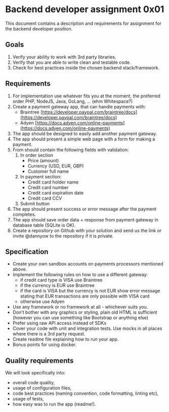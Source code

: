 # Backend developer assignment 0x01

This document contains a description and requirements for assignment for the backend developer position.

## Goals

1. Verify your ability to work with 3rd party libraries.
2. Verify that you are able to write clean and testable code.
3. Check for best practices inside the chosen backend stack/framework.

## Requirements

1. For implementation use whatever fits you at the moment, the preferred order PHP, NodeJS, Java, GoLang, ... (ehm Whitespace?)
2. Create a payment gateway app, that can handle payments with:
    - Braintree [https://developer.paypal.com/braintree/docs](https://developer.paypal.com/braintree/docs)
    - Adyen [https://docs.adyen.com/online-payments](https://docs.adyen.com/online-payments)
3. The app should be designed to easily add another payment gateway.
4. The app should present a simple web page with a form for making a payment. 
5. From should contain the following fields with validation:
    1. In order section
        - Price (amount)
        - Currency (USD, EUR, GBP)
        - Customer full name
    2. In payment section:
        - Credit card holder name
        - Credit card number
        - Credit card expiration date
        - Credit card CCV
    3. Submit button
6. The app should present success or error message after the payment completes.
7. The app should save order data + response from payment gateway in database table (SQLite is OK).
8. Create a repository on Github with your solution and send us the link or invite @dannyow to the repository if it is private.

## Specification

- Create your own sandbox accounts on payments processors mentioned above.
- Implement the following rules on how to use a different gateway:
    - if credit card type is VISA use Braintree
    - if the currency is EUR use Braintree
    - if the card is VISA but the currency is not EUR show error message stating that EUR transactions are only possible with VISA card
    - otherwise use Adyen
- Use any framework or no framework at all - whichever suits you.
- Don't bother with any graphics or styling, plain old HTML is sufficient (however you can use something like Bootstrap or anything else)
- Prefer using raw API access instead of SDKs
- Cover your code with unit and integration tests. Use mocks in all places where there is a 3rd party request.
- Create readme file explaining how to run your app.
- Bonus points for using docker.

## Quality requirements

We will look specifically into:

- overall code quality,
- usage of configuration files,
- code best practices (naming convention, code formatting, linting etc),
- usage of tests,
- how easy was to run the app (readme!).